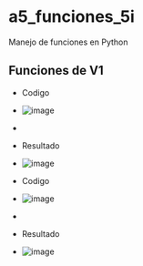 # a5_funciones_5i
Manejo de funciones en Python
## Funciones de V1
- Codigo
- ![image](https://github.com/user-attachments/assets/824ef833-48ad-4877-b7d7-09a35225d9e5)
- 
- Resultado
- ![image](https://github.com/user-attachments/assets/aad28ec9-0300-4746-b5c9-6dcbeb9c002c)

- Codigo
- ![image](https://github.com/user-attachments/assets/9bb63edc-b994-4233-a01f-bb8a48a5d9d9)
- 
- Resultado
- ![image](https://github.com/user-attachments/assets/591f4f0f-4aa5-4f5e-86ac-515e443a09d6)
